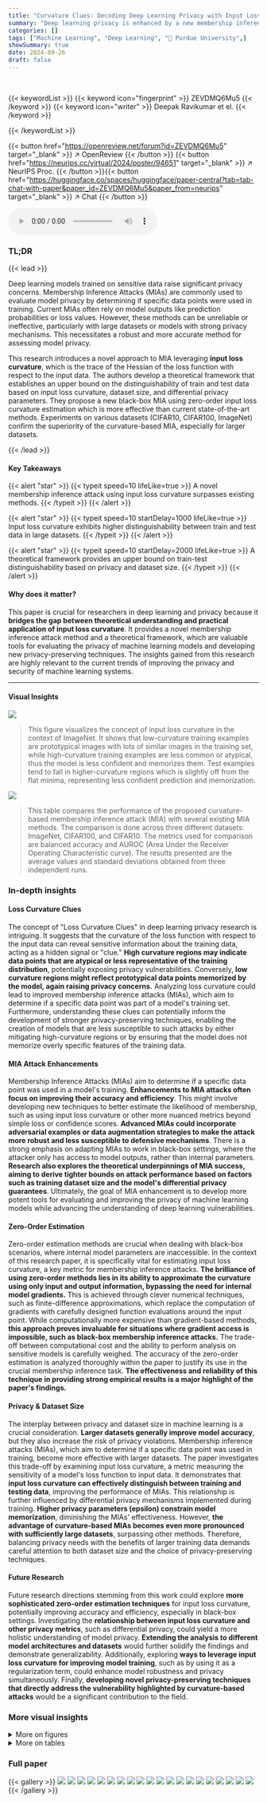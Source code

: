 ```yaml
---
title: "Curvature Clues: Decoding Deep Learning Privacy with Input Loss Curvature"
summary: "Deep learning privacy is enhanced by a new membership inference attack using input loss curvature, exceeding existing methods, especially on large datasets."
categories: []
tags: ["Machine Learning", "Deep Learning", "🏢 Purdue University",]
showSummary: true
date: 2024-09-26
draft: false
---
```


<br>

{{< keywordList >}}
{{< keyword icon="fingerprint" >}} ZEVDMQ6Mu5 {{< /keyword >}}
{{< keyword icon="writer" >}} Deepak Ravikumar et el. {{< /keyword >}}
 
{{< /keywordList >}}

{{< button href="https://openreview.net/forum?id=ZEVDMQ6Mu5" target="_blank" >}}
↗ OpenReview
{{< /button >}}
{{< button href="https://neurips.cc/virtual/2024/poster/94651" target="_blank" >}}
↗ NeurIPS Proc.
{{< /button >}}{{< button href="https://huggingface.co/spaces/huggingface/paper-central?tab=tab-chat-with-paper&paper_id=ZEVDMQ6Mu5&paper_from=neurips" target="_blank" >}}
↗ Chat
{{< /button >}}



<audio controls>
    <source src="https://ai-paper-reviewer.com/ZEVDMQ6Mu5/podcast.wav" type="audio/wav">
    Your browser does not support the audio element.
</audio>


### TL;DR


{{< lead >}}

Deep learning models trained on sensitive data raise significant privacy concerns. Membership Inference Attacks (MIAs) are commonly used to evaluate model privacy by determining if specific data points were used in training. Current MIAs often rely on model outputs like prediction probabilities or loss values.  However, these methods can be unreliable or ineffective, particularly with large datasets or models with strong privacy mechanisms. This necessitates a robust and more accurate method for assessing model privacy. 

This research introduces a novel approach to MIA leveraging **input loss curvature**, which is the trace of the Hessian of the loss function with respect to the input data. The authors develop a theoretical framework that establishes an upper bound on the distinguishability of train and test data based on input loss curvature, dataset size, and differential privacy parameters.  They propose a new black-box MIA using zero-order input loss curvature estimation which is more effective than current state-of-the-art methods.  Experiments on various datasets (CIFAR10, CIFAR100, ImageNet) confirm the superiority of the curvature-based MIA, especially for larger datasets.

{{< /lead >}}


#### Key Takeaways

{{< alert "star" >}}
{{< typeit speed=10 lifeLike=true >}} A novel membership inference attack using input loss curvature surpasses existing methods. {{< /typeit >}}
{{< /alert >}}

{{< alert "star" >}}
{{< typeit speed=10 startDelay=1000 lifeLike=true >}} Input loss curvature exhibits higher distinguishability between train and test data in large datasets. {{< /typeit >}}
{{< /alert >}}

{{< alert "star" >}}
{{< typeit speed=10 startDelay=2000 lifeLike=true >}} A theoretical framework provides an upper bound on train-test distinguishability based on privacy and dataset size. {{< /typeit >}}
{{< /alert >}}

#### Why does it matter?
This paper is crucial for researchers in deep learning and privacy because it **bridges the gap between theoretical understanding and practical application of input loss curvature**. It provides a novel membership inference attack method and a theoretical framework, which are valuable tools for evaluating the privacy of machine learning models and developing new privacy-preserving techniques.  The insights gained from this research are highly relevant to the current trends of improving the privacy and security of machine learning systems.

------
#### Visual Insights



![](https://ai-paper-reviewer.com/ZEVDMQ6Mu5/figures_1_1.jpg)

> This figure visualizes the concept of input loss curvature in the context of ImageNet. It shows that low-curvature training examples are prototypical images with lots of similar images in the training set, while high-curvature training examples are less common or atypical, thus the model is less confident and memorizes them. Test examples tend to fall in higher-curvature regions which is slightly off from the flat minima, representing less confident prediction and memorization.





![](https://ai-paper-reviewer.com/ZEVDMQ6Mu5/tables_7_1.jpg)

> This table compares the performance of the proposed curvature-based membership inference attack (MIA) with several existing MIA methods.  The comparison is done across three different datasets: ImageNet, CIFAR100, and CIFAR10.  The metrics used for comparison are balanced accuracy and AUROC (Area Under the Receiver Operating Characteristic curve).  The results presented are the average values and standard deviations obtained from three independent runs.





### In-depth insights


#### Loss Curvature Clues
The concept of "Loss Curvature Clues" in deep learning privacy research is intriguing. It suggests that the curvature of the loss function with respect to the input data can reveal sensitive information about the training data, acting as a hidden signal or "clue."  **High curvature regions may indicate data points that are atypical or less representative of the training distribution**, potentially exposing privacy vulnerabilities. Conversely, **low curvature regions might reflect prototypical data points memorized by the model, again raising privacy concerns.**  Analyzing loss curvature could lead to improved membership inference attacks (MIAs), which aim to determine if a specific data point was part of a model's training set.  Furthermore, understanding these clues can potentially inform the development of stronger privacy-preserving techniques, enabling the creation of models that are less susceptible to such attacks by either mitigating high-curvature regions or by ensuring that the model does not memorize overly specific features of the training data.

#### MIA Attack Enhancements
Membership Inference Attacks (MIAs) aim to determine if a specific data point was used in a model's training.  **Enhancements to MIA attacks often focus on improving their accuracy and efficiency**.  This might involve developing new techniques to better estimate the likelihood of membership, such as using input loss curvature or other more nuanced metrics beyond simple loss or confidence scores. **Advanced MIAs could incorporate adversarial examples or data augmentation strategies to make the attack more robust and less susceptible to defensive mechanisms**.  There is a strong emphasis on adapting MIAs to work in black-box settings, where the attacker only has access to model outputs, rather than internal parameters.  **Research also explores the theoretical underpinnings of MIA success, aiming to derive tighter bounds on attack performance based on factors such as training dataset size and the model's differential privacy guarantees**.  Ultimately, the goal of MIA enhancement is to develop more potent tools for evaluating and improving the privacy of machine learning models while advancing the understanding of deep learning vulnerabilities.

#### Zero-Order Estimation
Zero-order estimation methods are crucial when dealing with black-box scenarios, where internal model parameters are inaccessible.  In the context of this research paper, it is specifically vital for estimating input loss curvature, a key metric for membership inference attacks.  **The brilliance of using zero-order methods lies in its ability to approximate the curvature using only input and output information, bypassing the need for internal model gradients.** This is achieved through clever numerical techniques, such as finite-difference approximations, which replace the computation of gradients with carefully designed function evaluations around the input point.  While computationally more expensive than gradient-based methods, **this approach proves invaluable for situations where gradient access is impossible, such as black-box membership inference attacks.** The trade-off between computational cost and the ability to perform analysis on sensitive models is carefully weighed. The accuracy of the zero-order estimation is analyzed thoroughly within the paper to justify its use in the crucial membership inference task. **The effectiveness and reliability of this technique in providing strong empirical results is a major highlight of the paper's findings.**

#### Privacy & Dataset Size
The interplay between privacy and dataset size in machine learning is a crucial consideration. **Larger datasets generally improve model accuracy**, but they also increase the risk of privacy violations. Membership inference attacks (MIAs), which aim to determine if a specific data point was used in training, become more effective with larger datasets.  The paper investigates this trade-off by examining input loss curvature, a metric measuring the sensitivity of a model's loss function to input data.  It demonstrates that **input loss curvature can effectively distinguish between training and testing data**, improving the performance of MIAs. This relationship is further influenced by differential privacy mechanisms implemented during training.  **Higher privacy parameters (epsilon) constrain model memorization**, diminishing the MIAs' effectiveness. However, **the advantage of curvature-based MIAs becomes even more pronounced with sufficiently large datasets**, surpassing other methods. Therefore, balancing privacy needs with the benefits of larger training data demands careful attention to both dataset size and the choice of privacy-preserving techniques.

#### Future Research
Future research directions stemming from this work could explore **more sophisticated zero-order estimation techniques** for input loss curvature, potentially improving accuracy and efficiency, especially in black-box settings.  Investigating the **relationship between input loss curvature and other privacy metrics**, such as differential privacy, could yield a more holistic understanding of model privacy.  **Extending the analysis to different model architectures and datasets** would further solidify the findings and demonstrate generalizability.  Additionally, exploring **ways to leverage input loss curvature for improving model training**, such as by using it as a regularization term, could enhance model robustness and privacy simultaneously.  Finally, **developing novel privacy-preserving techniques that directly address the vulnerability highlighted by curvature-based attacks** would be a significant contribution to the field.


### More visual insights

<details>
<summary>More on figures
</summary>


![](https://ai-paper-reviewer.com/ZEVDMQ6Mu5/figures_4_1.jpg)

> This figure shows the distribution of input loss curvature scores for both training and testing datasets from ImageNet.  The x-axis represents the log of the curvature score, and the y-axis represents the count of images. The distribution for the test set is shifted towards higher curvature values (to the right), indicating a difference in curvature between training and testing examples. This difference in curvature is leveraged for membership inference attacks.


![](https://ai-paper-reviewer.com/ZEVDMQ6Mu5/figures_4_2.jpg)

> This figure shows the distribution of input loss curvature scores for training and testing samples from the ImageNet dataset.  The histogram visually compares the frequency of different curvature values between the train and test sets. The x-axis represents the curvature values, while the y-axis represents the normalized count or frequency. It helps to understand how curvature values differ between the sets that were used to train a model and the set used for testing a trained model.


![](https://ai-paper-reviewer.com/ZEVDMQ6Mu5/figures_7_1.jpg)

> This figure compares the performance of the proposed input loss curvature-based membership inference attack with several existing methods at low false positive rates (FPR).  The x-axis represents the false positive rate (FPR), and the y-axis represents the true positive rate (TPR).  The plot shows that the proposed parametric Curv LR technique significantly outperforms existing methods, achieving the highest true positive rate at very low false positive rates, indicating its effectiveness in identifying members of the training set even when the allowed error rate is very low.


![](https://ai-paper-reviewer.com/ZEVDMQ6Mu5/figures_8_1.jpg)

> This figure shows how the performance of membership inference attacks (MIAs) changes as the size of the training dataset increases. The x-axis represents the fraction of the dataset used for training, while the y-axis shows the area under the receiver operating characteristic curve (AUROC), a common metric for evaluating the performance of binary classification. The plot compares the AUROC scores of the proposed curvature-based MIA method ('Curv ZO NLL' and 'Curv ZO LR') with two existing MIA methods ('Carlini et al.' and 'Yeom et al.'). It demonstrates that the performance of the proposed method generally decreases as the fraction of the dataset used for training increases, indicating that larger training sets make it more difficult to accurately determine whether a given data point was used during the training of the model.


![](https://ai-paper-reviewer.com/ZEVDMQ6Mu5/figures_8_2.jpg)

> This figure shows how the performance of the membership inference attack (MIA) changes as the size of the training dataset increases. The x-axis represents the fraction of the dataset used for training, ranging from 0 to 0.9. The y-axis represents both the AUROC and the balanced accuracy, which are metrics used to measure the performance of the MIA. The figure includes two lines, one for AUROC (blue circles) and one for balanced accuracy (red circles), showing how each metric changes with the fraction of the training dataset used. The dotted lines represent a trendline showing the general pattern. The figure suggests that as more data is used for training, the performance of the MIA tends to decrease, indicating a potential improvement in privacy with larger training datasets.


![](https://ai-paper-reviewer.com/ZEVDMQ6Mu5/figures_17_1.jpg)

> This figure shows how the True Positive Rate (TPR) of different membership inference attack (MIA) methods changes as the size of the training dataset varies.  The x-axis represents the fraction of the dataset used for training, while the y-axis shows the TPR at a 0.1% False Positive Rate (FPR).  It compares the performance of the proposed curvature-based MIA methods ('Curv ZO NLL' and 'Curv ZO LR') with existing state-of-the-art methods ('Carlini et al.' and 'Yeom et al.').  The plot illustrates how MIA effectiveness is affected by training set size.


![](https://ai-paper-reviewer.com/ZEVDMQ6Mu5/figures_17_2.jpg)

> This figure compares the performance of zero-order (ZO) estimation and Hutchinson's trace estimator for calculating input loss curvature in a membership inference attack.  The plot shows the True Positive Rate (TPR) against the False Positive Rate (FPR) on a log-log scale, emphasizing performance at low FPR.  The zero-order method is a black-box attack (no model parameters needed), while the Hutchinson method is white-box (requires model parameters). The comparison highlights the differences between the two approaches, particularly at very low FPRs.


</details>




<details>
<summary>More on tables
</summary>


![](https://ai-paper-reviewer.com/ZEVDMQ6Mu5/tables_16_1.jpg)
> This table compares the performance of the proposed curvature-based membership inference attack (MIA) with several existing MIA methods on three image datasets: ImageNet, CIFAR100, and CIFAR10.  The comparison is done using balanced accuracy and AUROC (Area Under the Receiver Operating Characteristic curve) metrics.  Results are averaged over three different random seeds to provide a measure of stability. The number of shadow models used varies depending on the dataset.

![](https://ai-paper-reviewer.com/ZEVDMQ6Mu5/tables_16_2.jpg)
> This table compares the performance of the proposed curvature-based membership inference attack (MIA) against several existing MIA methods.  The comparison is done across three datasets: ImageNet, CIFAR100, and CIFAR10. Performance is measured using balanced accuracy and AUROC (Area Under the Receiver Operating Characteristic curve), which are reported as mean ± standard deviation values, averaged over three separate runs with different random seeds. Note that the number of shadow models used varies depending on the dataset.

![](https://ai-paper-reviewer.com/ZEVDMQ6Mu5/tables_16_3.jpg)
> This table presents the performance comparison of the proposed curvature-based membership inference attack (MIA) against existing state-of-the-art methods. It compares the balanced accuracy and AUROC (Area Under the Receiver Operating Characteristic curve) achieved by the proposed method using zero-order input loss curvature estimation with one augmentation and two augmentations against several other MIA techniques. The results are averaged over three independent runs, and standard deviations are included to demonstrate the stability and reliability of the results.  The table provides quantitative metrics to evaluate the effectiveness of the proposed method relative to existing approaches.

![](https://ai-paper-reviewer.com/ZEVDMQ6Mu5/tables_17_1.jpg)
> This table compares the performance of the proposed curvature-based membership inference attack (MIA) with several existing MIA methods across three different datasets: ImageNet, CIFAR100, and CIFAR10.  The metrics used for comparison are Balanced Accuracy and AUROC, calculated across three separate trials. The number of shadow models employed varies across datasets (64 for CIFAR datasets, 52 for ImageNet).

![](https://ai-paper-reviewer.com/ZEVDMQ6Mu5/tables_18_1.jpg)
> This table compares the performance of the proposed curvature-based membership inference attack (MIA) with several existing MIA methods.  The comparison is done across three datasets: ImageNet, CIFAR100, and CIFAR10.  The metrics used for comparison are balanced accuracy and AUROC (Area Under the Receiver Operating Characteristic curve). The table shows that the proposed method generally outperforms existing methods, particularly on ImageNet.

![](https://ai-paper-reviewer.com/ZEVDMQ6Mu5/tables_18_2.jpg)
> This table compares the performance of the proposed curvature-based membership inference attack (MIA) with several existing MIA methods on three image datasets: ImageNet, CIFAR100, and CIFAR10.  The comparison uses balanced accuracy and AUROC (Area Under the Receiver Operating Characteristic curve) as evaluation metrics.  Results are averaged over three independent runs with different random seeds.  The number of shadow models used in the experiments is also specified.

</details>




### Full paper

{{< gallery >}}
<img src="https://ai-paper-reviewer.com/ZEVDMQ6Mu5/1.png" class="grid-w50 md:grid-w33 xl:grid-w25" />
<img src="https://ai-paper-reviewer.com/ZEVDMQ6Mu5/2.png" class="grid-w50 md:grid-w33 xl:grid-w25" />
<img src="https://ai-paper-reviewer.com/ZEVDMQ6Mu5/3.png" class="grid-w50 md:grid-w33 xl:grid-w25" />
<img src="https://ai-paper-reviewer.com/ZEVDMQ6Mu5/4.png" class="grid-w50 md:grid-w33 xl:grid-w25" />
<img src="https://ai-paper-reviewer.com/ZEVDMQ6Mu5/5.png" class="grid-w50 md:grid-w33 xl:grid-w25" />
<img src="https://ai-paper-reviewer.com/ZEVDMQ6Mu5/6.png" class="grid-w50 md:grid-w33 xl:grid-w25" />
<img src="https://ai-paper-reviewer.com/ZEVDMQ6Mu5/7.png" class="grid-w50 md:grid-w33 xl:grid-w25" />
<img src="https://ai-paper-reviewer.com/ZEVDMQ6Mu5/8.png" class="grid-w50 md:grid-w33 xl:grid-w25" />
<img src="https://ai-paper-reviewer.com/ZEVDMQ6Mu5/9.png" class="grid-w50 md:grid-w33 xl:grid-w25" />
<img src="https://ai-paper-reviewer.com/ZEVDMQ6Mu5/10.png" class="grid-w50 md:grid-w33 xl:grid-w25" />
<img src="https://ai-paper-reviewer.com/ZEVDMQ6Mu5/11.png" class="grid-w50 md:grid-w33 xl:grid-w25" />
<img src="https://ai-paper-reviewer.com/ZEVDMQ6Mu5/12.png" class="grid-w50 md:grid-w33 xl:grid-w25" />
<img src="https://ai-paper-reviewer.com/ZEVDMQ6Mu5/13.png" class="grid-w50 md:grid-w33 xl:grid-w25" />
<img src="https://ai-paper-reviewer.com/ZEVDMQ6Mu5/14.png" class="grid-w50 md:grid-w33 xl:grid-w25" />
<img src="https://ai-paper-reviewer.com/ZEVDMQ6Mu5/15.png" class="grid-w50 md:grid-w33 xl:grid-w25" />
<img src="https://ai-paper-reviewer.com/ZEVDMQ6Mu5/16.png" class="grid-w50 md:grid-w33 xl:grid-w25" />
<img src="https://ai-paper-reviewer.com/ZEVDMQ6Mu5/17.png" class="grid-w50 md:grid-w33 xl:grid-w25" />
<img src="https://ai-paper-reviewer.com/ZEVDMQ6Mu5/18.png" class="grid-w50 md:grid-w33 xl:grid-w25" />
<img src="https://ai-paper-reviewer.com/ZEVDMQ6Mu5/19.png" class="grid-w50 md:grid-w33 xl:grid-w25" />
<img src="https://ai-paper-reviewer.com/ZEVDMQ6Mu5/20.png" class="grid-w50 md:grid-w33 xl:grid-w25" />
{{< /gallery >}}